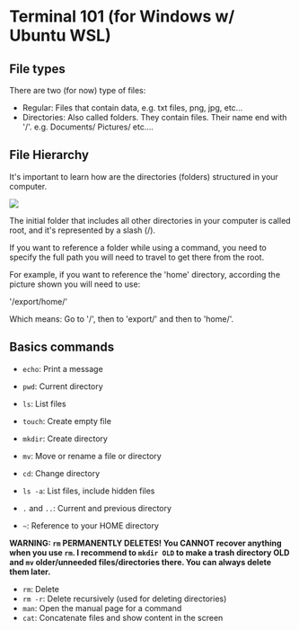 # Terminal 101 (for Windows w/ Ubuntu WSL)

## File types

There are two (for now) type of files:

- Regular: Files that contain data, e.g. txt files, png, jpg, etc...
- Directories: Also called folders. They contain files. Their name end with '/'. e.g. Documents/ Pictures/ etc....

## File Hierarchy

It's important to learn how are the directories (folders) structured in your computer.

![](https://docs.oracle.com/cd/E19253-01/806-7612/images/Files.fig154.epsi.gif)

The initial folder that includes all other directories in your computer is called root, and it's represented by a slash (/).

If you want to reference a folder while using a command, you need to specify the full path you will need to travel to get there from the root.

For example, if you want to reference the 'home' directory, according the picture shown you will need to use:

'/export/home/'

Which means:
Go to '/', then to 'export/' and then to 'home/'.

## Basics commands

- `echo`: Print a message
- `pwd`: Current directory
- `ls`: List files
- `touch`: Create empty file
- `mkdir`: Create directory
- `mv`: Move or rename a file or directory

- `cd`: Change directory
- `ls -a`: List files, include hidden files
- `.` and `..`: Current and previous directory
- `~`: Reference to your HOME directory

**WARNING: `rm` PERMANENTLY DELETES! You CANNOT recover anything when you use `rm`. I recommend to `mkdir OLD` to make a trash directory OLD and `mv` older/unneeded files/directories there. You can always delete them later.**

- `rm`: Delete
- `rm -r`: Delete recursively (used for deleting directories)
- `man`: Open the manual page for a command
- `cat`: Concatenate files and show content in the screen


